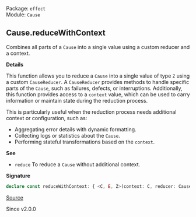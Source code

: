 Package: `effect`<br />
Module: `Cause`<br />

## Cause.reduceWithContext

Combines all parts of a `Cause` into a single value using a custom reducer
and a context.

**Details**

This function allows you to reduce a `Cause` into a single value of type `Z`
using a custom `CauseReducer`. A `CauseReducer` provides methods to handle
specific parts of the `Cause`, such as failures, defects, or interruptions.
Additionally, this function provides access to a `context` value, which can
be used to carry information or maintain state during the reduction process.

This is particularly useful when the reduction process needs additional
context or configuration, such as:
- Aggregating error details with dynamic formatting.
- Collecting logs or statistics about the `Cause`.
- Performing stateful transformations based on the `context`.

**See**

- `reduce` To reduce a `Cause` without additional context.

**Signature**

```ts
declare const reduceWithContext: { <C, E, Z>(context: C, reducer: CauseReducer<C, E, Z>): (self: Cause<E>) => Z; <C, E, Z>(self: Cause<E>, context: C, reducer: CauseReducer<C, E, Z>): Z; }
```

[Source](https://github.com/Effect-TS/effect/tree/main/packages/effect/src/Cause.ts#L1308)

Since v2.0.0